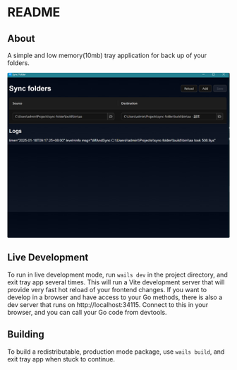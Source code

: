 # README

## About

A simple and low memory(10mb) tray application for back up of your folders.

![](./docs/QQ20250118-091740.png)

## Live Development

To run in live development mode, run `wails dev` in the project directory, and exit tray app several times. This will run a Vite development
server that will provide very fast hot reload of your frontend changes. If you want to develop in a browser
and have access to your Go methods, there is also a dev server that runs on http://localhost:34115. Connect
to this in your browser, and you can call your Go code from devtools.

## Building

To build a redistributable, production mode package, use `wails build`, and exit tray app when stuck to continue.
